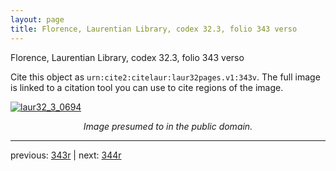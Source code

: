 ```yaml
---
layout: page
title: Florence, Laurentian Library, codex 32.3, folio 343 verso
---
```


Florence, Laurentian Library, codex 32.3, folio 343 verso

Cite this object as `urn:cite2:citelaur:laur32pages.v1:343v`.  The full image is linked to a citation tool you can use to cite regions of the image.

[![laur32_3_0694](http://www.homermultitext.org/iipsrv?IIIF=/project/homer/pyramidal/deepzoom/citelaur/laur32imgs/v1/laur32_3_0694.tif/full/800,/0/default.jpg)](http://www.homermultitext.org/ict2/?urn=urn:cite2:citelaur:laur32imgs.v1:laur32_3_0694) 

<p style="text-align: center; font-style: italic;">Image presumed to in the public domain.</p>

---

previous: [343r](../343r/) | next: [344r](../344r/)